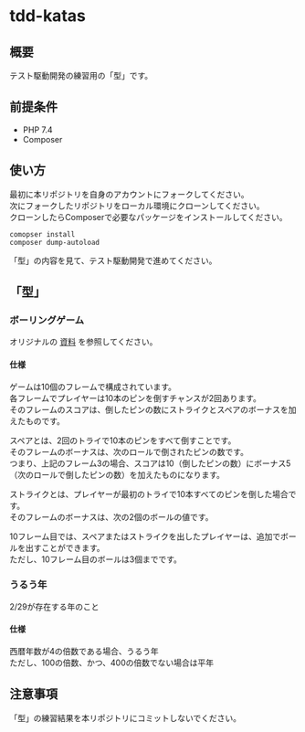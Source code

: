 # tdd-katas

## 概要
テスト駆動開発の練習用の「型」です。

## 前提条件

- PHP 7.4
- Composer

## 使い方

最初に本リポジトリを自身のアカウントにフォークしてください。  
次にフォークしたリポジトリをローカル環境にクローンしてください。  
クローンしたらComposerで必要なパッケージをインストールしてください。  

```
comopser install
composer dump-autoload
```

「型」の内容を見て、テスト駆動開発で進めてください。

## 「型」
### ボーリングゲーム
オリジナルの [資料](http://butunclebob.com/ArticleS.UncleBob.TheBowlingGameKata) を参照してください。  

#### 仕様
ゲームは10個のフレームで構成されています。  
各フレームでプレイヤーは10本のピンを倒すチャンスが2回あります。  
そのフレームのスコアは、倒したピンの数にストライクとスペアのボーナスを加えたものです。  

スペアとは、2回のトライで10本のピンをすべて倒すことです。  
そのフレームのボーナスは、次のロールで倒されたピンの数です。  
つまり、上記のフレーム3の場合、スコアは10（倒したピンの数）にボーナス5（次のロールで倒したピンの数）を加えたものになります。  

ストライクとは、プレイヤーが最初のトライで10本すべてのピンを倒した場合です。  
そのフレームのボーナスは、次の2個のボールの値です。  

10フレーム目では、スペアまたはストライクを出したプレイヤーは、追加でボールを出すことができます。  
ただし、10フレーム目のボールは3個までです。  

### うるう年
2/29が存在する年のこと

#### 仕様
西暦年数が4の倍数である場合、うるう年  
ただし、100の倍数、かつ、400の倍数でない場合は平年

## 注意事項
「型」の練習結果を本リポジトリにコミットしないでください。
